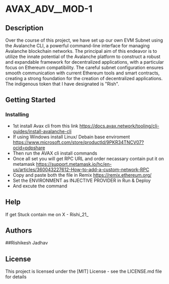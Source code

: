 # AVAX_ADV__MOD-1



## Description
Over the course of this project, we have set up our own EVM Subnet using the Avalanche CLI, a powerful command-line interface for managing Avalanche blockchain networks. The principal aim of this endeavor is to utilize the innate potential of the Avalanche platform to construct a robust and expandable framework for decentralized applications, with a particular focus on Ethereum compatibility. The careful subnet configuration ensures smooth communication with current Ethereum tools and smart contracts, creating a strong foundation for the creation of decentralized applications. The indigenous token that I have designated is "Rish".



## Getting Started

### Installing

* 1st install Avax cli from this link https://docs.avax.network/tooling/cli-guides/install-avalanche-cli
* If using Windows install Linux/ Debain base enviroment https://www.microsoft.com/store/productId/9PKR34TNCV07?ocid=pdpshare
* Then run the AVAX cli install commands
* Once all set you will get RPC URL and order necassary contain put it on metamask https://support.metamask.io/hc/en-us/articles/360043227612-How-to-add-a-custom-network-RPC
* Copy and paste both the file in Remix https://remix.ethereum.org/
* Set the ENVIRONMENT as INJECTIVE PROVIDER in Run & Deploy
* And excute the command


## Help

If get Stuck contain me on X - Rishi_21_

## Authors

##Rishikesh Jadhav

## License

This project is licensed under the [MIT] License - see the LICENSE.md file for details
